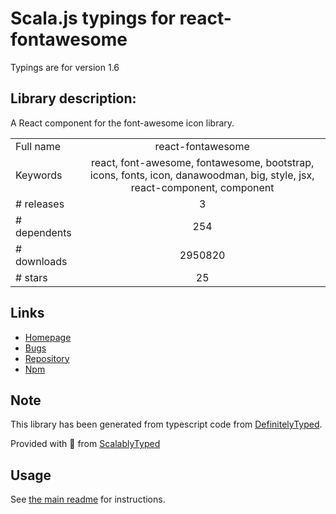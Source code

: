 
# Scala.js typings for react-fontawesome

Typings are for version 1.6

## Library description:
A React component for the font-awesome icon library.

|                    |                 |
| ------------------ | :-------------: |
| Full name          | react-fontawesome |
| Keywords           | react, font-awesome, fontawesome, bootstrap, icons, fonts, icon, danawoodman, big, style, jsx, react-component, component |
| # releases         | 3 |
| # dependents       | 254 |
| # downloads        | 2950820 |
| # stars            | 25 |

## Links
- [Homepage](https://github.com/danawoodman/react-fontawesome#readme)
- [Bugs](https://github.com/danawoodman/react-fontawesome/issues)
- [Repository](https://github.com/danawoodman/react-fontawesome)
- [Npm](https://www.npmjs.com/package/react-fontawesome)
    


## Note
This library has been generated from typescript code from [DefinitelyTyped](https://definitelytyped.org).

Provided with :purple_heart: from [ScalablyTyped](https://github.com/oyvindberg/ScalablyTyped)

## Usage
See [the main readme](../../readme.md) for instructions.


